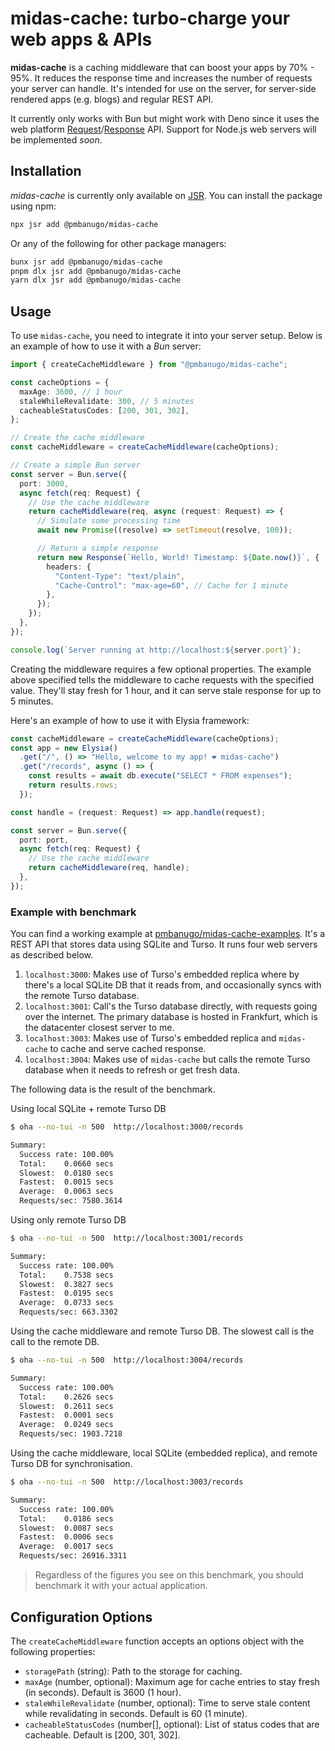 # midas-cache: turbo-charge your web apps & APIs

**midas-cache** is a caching middleware that can boost your apps by 70% - 95%. It reduces the response time and increases the number of requests your server can handle. It's intended for use on the server, for server-side rendered apps (e.g. blogs) and regular REST API.

It currently only works with Bun but might work with Deno since it uses the web platform [Request](https://developer.mozilla.org/en-US/docs/Web/API/Request)/[Response](https://developer.mozilla.org/en-US/docs/Web/API/Response) API. Support for Node.js web servers will be implemented _soon_.

## Installation

_midas-cache_ is currently only available on [JSR](https://jsr.io/@pmbanugo/midas-cache). You can install the package using npm:

```sh
npx jsr add @pmbanugo/midas-cache
```

Or any of the following for other package managers:

```sh
bunx jsr add @pmbanugo/midas-cache
pnpm dlx jsr add @pmbanugo/midas-cache
yarn dlx jsr add @pmbanugo/midas-cache
```

## Usage

To use `midas-cache`, you need to integrate it into your server setup. Below is an example of how to use it with a _Bun_ server:

```typescript
import { createCacheMiddleware } from "@pmbanugo/midas-cache";

const cacheOptions = {
  maxAge: 3600, // 1 hour
  staleWhileRevalidate: 300, // 5 minutes
  cacheableStatusCodes: [200, 301, 302],
};

// Create the cache middleware
const cacheMiddleware = createCacheMiddleware(cacheOptions);

// Create a simple Bun server
const server = Bun.serve({
  port: 3000,
  async fetch(req: Request) {
    // Use the cache middleware
    return cacheMiddleware(req, async (request: Request) => {
      // Simulate some processing time
      await new Promise((resolve) => setTimeout(resolve, 100));

      // Return a simple response
      return new Response(`Hello, World! Timestamp: ${Date.now()}`, {
        headers: {
          "Content-Type": "text/plain",
          "Cache-Control": "max-age=60", // Cache for 1 minute
        },
      });
    });
  },
});

console.log(`Server running at http://localhost:${server.port}`);
```

Creating the middleware requires a few optional properties. The example above specified tells the middleware to cache requests with the specified value. They'll stay fresh for 1 hour, and it can serve stale response for up to 5 minutes.

Here's an example of how to use it with Elysia framework:

```typescript
const cacheMiddleware = createCacheMiddleware(cacheOptions);
const app = new Elysia()
  .get("/", () => "Hello, welcome to my app! ❤︎ midas-cache")
  .get("/records", async () => {
    const results = await db.execute("SELECT * FROM expenses");
    return results.rows;
  });

const handle = (request: Request) => app.handle(request);

const server = Bun.serve({
  port: port,
  async fetch(req: Request) {
    // Use the cache middleware
    return cacheMiddleware(req, handle);
  },
});
```

### Example with benchmark

You can find a working example at [pmbanugo/midas-cache-examples](https://github.com/pmbanugo/midas-cache-examples). It's a REST API that stores data using SQLite and Turso. It runs four web servers as described below.

1. `localhost:3000`: Makes use of Turso's embedded replica where by there's a local SQLite DB that it reads from, and occasionally syncs with the remote Turso database.
2. `localhost:3001`: Call's the Turso database directly, with requests going over the internet. The primary database is hosted in Frankfurt, which is the datacenter closest server to me.
3. `localhost:3003`: Makes use of Turso's embedded replica and `midas-cache` to cache and serve cached response.
4. `localhost:3004`: Makes use of `midas-cache` but calls the remote Turso database when it needs to refresh or get fresh data.

The following data is the result of the benchmark.

Using local SQLite + remote Turso DB

```sh
$ oha --no-tui -n 500  http://localhost:3000/records

Summary:
  Success rate:	100.00%
  Total:	0.0660 secs
  Slowest:	0.0180 secs
  Fastest:	0.0015 secs
  Average:	0.0063 secs
  Requests/sec:	7580.3614
```

Using only remote Turso DB

```sh
$ oha --no-tui -n 500  http://localhost:3001/records

Summary:
  Success rate:	100.00%
  Total:	0.7538 secs
  Slowest:	0.3827 secs
  Fastest:	0.0195 secs
  Average:	0.0733 secs
  Requests/sec:	663.3302
```

Using the cache middleware and remote Turso DB. The slowest call is the call to the remote DB.

```sh
$ oha --no-tui -n 500  http://localhost:3004/records

Summary:
  Success rate:	100.00%
  Total:	0.2626 secs
  Slowest:	0.2611 secs
  Fastest:	0.0001 secs
  Average:	0.0249 secs
  Requests/sec:	1903.7218
```

Using the cache middleware, local SQLite (embedded replica), and remote Turso DB for synchronisation.

```sh
$ oha --no-tui -n 500  http://localhost:3003/records

Summary:
  Success rate:	100.00%
  Total:	0.0186 secs
  Slowest:	0.0087 secs
  Fastest:	0.0006 secs
  Average:	0.0017 secs
  Requests/sec:	26916.3311
```

> Regardless of the figures you see on this benchmark, you should benchmark it with your actual application.

## Configuration Options

The `createCacheMiddleware` function accepts an options object with the following properties:

- `storagePath` (string): Path to the storage for caching.
- `maxAge` (number, optional): Maximum age for cache entries to stay fresh (in seconds). Default is 3600 (1 hour).
- `staleWhileRevalidate` (number, optional): Time to serve stale content while revalidating in seconds. Default is 60 (1 minute).
- `cacheableStatusCodes` (number[], optional): List of status codes that are cacheable. Default is [200, 301, 302].

